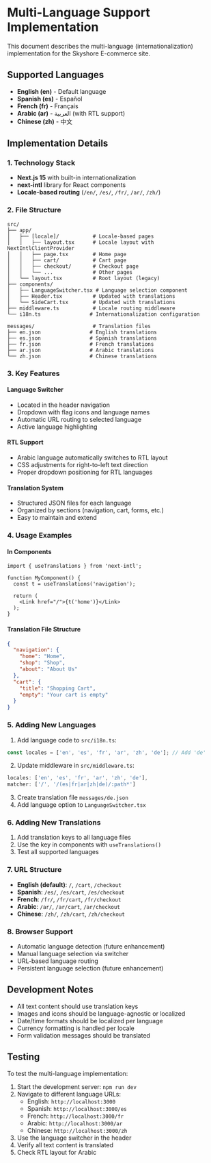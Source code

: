 # Multi-Language Support Implementation

This document describes the multi-language (internationalization) implementation for the Skyshore E-commerce site.

## Supported Languages

- **English (en)** - Default language
- **Spanish (es)** - Español
- **French (fr)** - Français
- **Arabic (ar)** - العربية (with RTL support)
- **Chinese (zh)** - 中文

## Implementation Details

### 1. Technology Stack
- **Next.js 15** with built-in internationalization
- **next-intl** library for React components
- **Locale-based routing** (`/en/`, `/es/`, `/fr/`, `/ar/`, `/zh/`)

### 2. File Structure
```
src/
├── app/
│   ├── [locale]/           # Locale-based pages
│   │   ├── layout.tsx      # Locale layout with NextIntlClientProvider
│   │   ├── page.tsx        # Home page
│   │   ├── cart/           # Cart page
│   │   ├── checkout/       # Checkout page
│   │   └── ...             # Other pages
│   └── layout.tsx          # Root layout (legacy)
├── components/
│   ├── LanguageSwitcher.tsx # Language selection component
│   ├── Header.tsx          # Updated with translations
│   └── SideCart.tsx        # Updated with translations
├── middleware.ts           # Locale routing middleware
└── i18n.ts                # Internationalization configuration

messages/                   # Translation files
├── en.json                # English translations
├── es.json                # Spanish translations
├── fr.json                # French translations
├── ar.json                # Arabic translations
└── zh.json                # Chinese translations
```

### 3. Key Features

#### Language Switcher
- Located in the header navigation
- Dropdown with flag icons and language names
- Automatic URL routing to selected language
- Active language highlighting

#### RTL Support
- Arabic language automatically switches to RTL layout
- CSS adjustments for right-to-left text direction
- Proper dropdown positioning for RTL languages

#### Translation System
- Structured JSON files for each language
- Organized by sections (navigation, cart, forms, etc.)
- Easy to maintain and extend

### 4. Usage Examples

#### In Components
```tsx
import { useTranslations } from 'next-intl';

function MyComponent() {
  const t = useTranslations('navigation');
  
  return (
    <Link href="/">{t('home')}</Link>
  );
}
```

#### Translation File Structure
```json
{
  "navigation": {
    "home": "Home",
    "shop": "Shop",
    "about": "About Us"
  },
  "cart": {
    "title": "Shopping Cart",
    "empty": "Your cart is empty"
  }
}
```

### 5. Adding New Languages

1. Add language code to `src/i18n.ts`:
```ts
const locales = ['en', 'es', 'fr', 'ar', 'zh', 'de']; // Add 'de'
```

2. Update middleware in `src/middleware.ts`:
```ts
locales: ['en', 'es', 'fr', 'ar', 'zh', 'de'],
matcher: ['/', '/(es|fr|ar|zh|de)/:path*']
```

3. Create translation file `messages/de.json`
4. Add language option to `LanguageSwitcher.tsx`

### 6. Adding New Translations

1. Add translation keys to all language files
2. Use the key in components with `useTranslations()`
3. Test all supported languages

### 7. URL Structure

- **English (default)**: `/`, `/cart`, `/checkout`
- **Spanish**: `/es/`, `/es/cart`, `/es/checkout`
- **French**: `/fr/`, `/fr/cart`, `/fr/checkout`
- **Arabic**: `/ar/`, `/ar/cart`, `/ar/checkout`
- **Chinese**: `/zh/`, `/zh/cart`, `/zh/checkout`

### 8. Browser Support

- Automatic language detection (future enhancement)
- Manual language selection via switcher
- URL-based language routing
- Persistent language selection (future enhancement)

## Development Notes

- All text content should use translation keys
- Images and icons should be language-agnostic or localized
- Date/time formats should be localized per language
- Currency formatting is handled per locale
- Form validation messages should be translated

## Testing

To test the multi-language implementation:

1. Start the development server: `npm run dev`
2. Navigate to different language URLs:
   - English: `http://localhost:3000`
   - Spanish: `http://localhost:3000/es`
   - French: `http://localhost:3000/fr`
   - Arabic: `http://localhost:3000/ar`
   - Chinese: `http://localhost:3000/zh`
3. Use the language switcher in the header
4. Verify all text content is translated
5. Check RTL layout for Arabic


